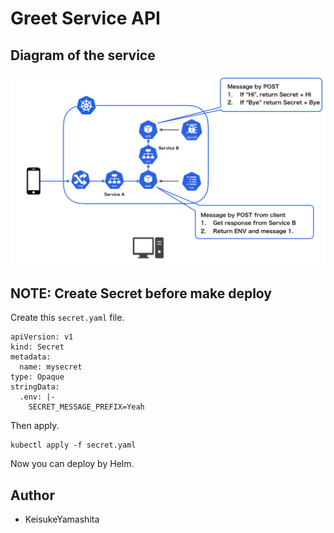 # Greet Service API

## Diagram of the service

![Diagram of architecture](./img/architecture.png)

## NOTE: Create Secret before make deploy

Create this `secret.yaml` file.

```
apiVersion: v1
kind: Secret
metadata:
  name: mysecret
type: Opaque
stringData:
  .env: |-
    SECRET_MESSAGE_PREFIX=Yeah
```

Then apply.

```
kubectl apply -f secret.yaml
```

Now you can deploy by Helm.

## Author

- KeisukeYamashita
